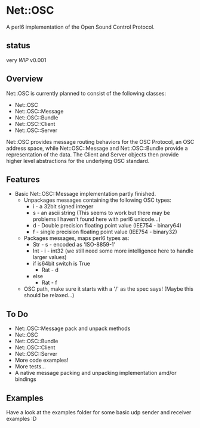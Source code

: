 # Net::OSC

A perl6 implementation of the Open Sound Control Protocol.

## status
very *WIP*
v0.001

## Overview
Net::OSC is currently planned to consist of the following classes:
* Net::OSC
* Net::OSC::Message
* Net::OSC::Bundle
* Net::OSC::Client
* Net::OSC::Server

Net::OSC provides message routing behaviors for the OSC Protocol, an OSC address space, while Net::OSC::Message and Net::OSC::Bundle provide a representation of the data. The Client and Server objects then provide higher level abstractions for the underlying OSC standard.

## Features
* Basic Net::OSC::Message implementation partly finished.
  * Unpackages messages containing the following OSC types:
    * i - a 32bit signed integer
    * s - an ascii string (This seems to work but there may be problems I haven't found here with perl6 unicode...)
    * d - Double precision floating point value (IEE754 - binary64)
    * f - single precision floating point value (IEE754 - binary32)
  * Packages messages, maps perl6 types as:
    * Str - s - encoded as 'ISO-8859-1'
    * Int - i - int32 (we still need some more intelligence here to handle larger values)
    * if is64bit switch is True
      * Rat - d
    * else
      * Rat - f
  * OSC path, make sure it starts with a '/' as the spec says! (Maybe this should be relaxed...)

## To Do
* Net::OSC::Message pack and unpack methods
* Net::OSC
* Net::OSC::Bundle
* Net::OSC::Client
* Net::OSC::Server
* More code examples!
* More tests...
* A native message packing and unpacking implementation amd/or bindings

## Examples
Have a look at the examples folder for some basic udp sender and receiver examples :D
